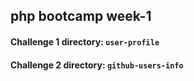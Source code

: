 ## php bootcamp week-1

#### Challenge 1 directory:  `user-profile`
#### Challenge 2 directory:  `github-users-info`
